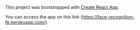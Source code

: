 This project was bootstrapped with [Create React App](https://github.com/facebook/create-react-app).

You can access the app on this link (https://face-recognition-fe.herokuapp.com/).
